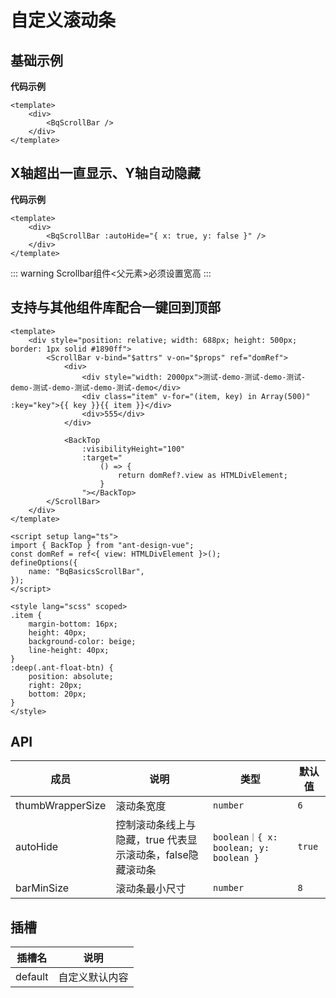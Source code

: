<!--
 * @Author: wyk
 * @Date: 2024-07-31 17:28:21
 * @LastEditTime: 2024-08-01 15:17:53
 * @Description:
-->

# 自定义滚动条

## 基础示例

<BqBasicsScrollBar  />

**代码示例**

```vue
<template>
    <div>
        <BqScrollBar />
    </div>
</template>
```

## X轴超出一直显示、Y轴自动隐藏

<BqBasicsScrollBar :autoHide="{ x: true, y: false }"  />

**代码示例**

```vue
<template>
    <div>
        <BqScrollBar :autoHide="{ x: true, y: false }" />
    </div>
</template>
```

::: warning
Scrollbar组件<父元素>必须设置宽高
:::

## 支持与其他组件库配合一键回到顶部

<!-- <BqBasicsScrollBar :backTop="true"   /> -->

```vue{[14,23,3]}
<template>
    <div style="position: relative; width: 688px; height: 500px; border: 1px solid #1890ff">
        <ScrollBar v-bind="$attrs" v-on="$props" ref="domRef">
            <div>
                <div style="width: 2000px">测试-demo-测试-demo-测试-demo-测试-demo-测试-demo-测试-demo</div>
                <div class="item" v-for="(item, key) in Array(500)" :key="key">{{ key }}{{ item }}</div>
                <div>555</div>
            </div>

            <BackTop
                :visibilityHeight="100"
                :target="
                    () => {
                        return domRef?.view as HTMLDivElement;
                    }
                "></BackTop>
        </ScrollBar>
    </div>
</template>

<script setup lang="ts">
import { BackTop } from "ant-design-vue";
const domRef = ref<{ view: HTMLDivElement }>();
defineOptions({
    name: "BqBasicsScrollBar",
});
</script>

<style lang="scss" scoped>
.item {
    margin-bottom: 16px;
    height: 40px;
    background-color: beige;
    line-height: 40px;
}
:deep(.ant-float-btn) {
    position: absolute;
    right: 20px;
    bottom: 20px;
}
</style>

```

## API

| 成员             | 说明                                                       | 类型                                  | 默认值 |
| ---------------- | ---------------------------------------------------------- | ------------------------------------- | ------ |
| thumbWrapperSize | 滚动条宽度                                                 | `number`                              | `6`    |
| autoHide         | 控制滚动条线上与隐藏，true 代表显示滚动条，false隐藏滚动条 | `boolean｜{ x: boolean; y: boolean }` | `true` |
| barMinSize       | 滚动条最小尺寸                                             | `number`                              | `8`    |

## 插槽

| 插槽名  | 说明           |
| ------- | -------------- |
| default | 自定义默认内容 |
